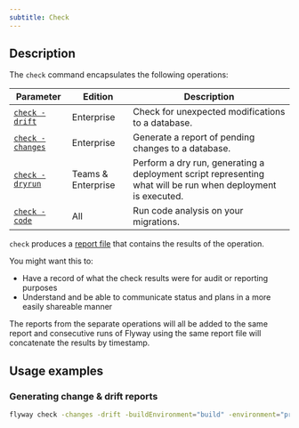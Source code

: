 ```yaml
---
subtitle: Check
---
```


## Description

The `check` command encapsulates the following operations:

| Parameter                                          | Edition            | Description                                                                                                  |
|----------------------------------------------------|--------------------|--------------------------------------------------------------------------------------------------------------|
| [`check -drift`](<Commands/Check/Check Drift>)     | Enterprise         | Check for unexpected modifications to a database.                                                            |
| [`check -changes`](<Commands/Check/Check Changes>) | Enterprise         | Generate a report of pending changes to a database.                                                          |
| [`check -dryrun`](<Commands/Check/Check DryRun>)   | Teams & Enterprise | Perform a dry run, generating a deployment script representing what will be run when deployment is executed. |
| [`check -code`](<Commands/Check/Check Code>)       | All                | Run code analysis on your migrations.                                                                        |

`check` produces a [report file](<Configuration/Flyway Namespace/Flyway Report Filename Setting>) that contains the results of the operation.

 You might want this to:
 * Have a record of what the check results were for audit or reporting purposes
 * Understand and be able to communicate status and plans in a more easily shareable manner

The reports from the separate operations will all be added to the same report and consecutive runs of Flyway using the same report file will concatenate the results by timestamp. 

## Usage examples

### Generating change & drift reports

```bash
flyway check -changes -drift -buildEnvironment="build" -environment="production"
```


